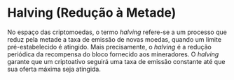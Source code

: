 # Halving (Redução à Metade)

No espaço das criptomoedas, o termo _halving_ refere-se a um processo que reduz pela metade a taxa de emissão de novas moedas, quando um limite pré-estabelecido é atingido. Mais precisamente, o _halving_ é a redução periódica da recompensa do bloco fornecido aos mineradores. O _halving_ garante que um criptoativo seguirá uma taxa de emissão constante até que sua oferta máxima seja atingida.
